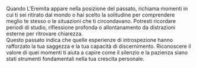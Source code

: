 Quando L'Eremita appare nella posizione del passato, richiama momenti in cui ti sei ritirato dal mondo o hai scelto la solitudine per comprendere meglio te stesso o le situazioni che ti circondavano. Potresti ricordare periodi di studio, riflessione profonda o allontanamento da distrazioni esterne per ritrovare chiarezza.  
Questo passato indica che quelle esperienze di introspezione hanno rafforzato la tua saggezza e la tua capacità di discernimento. Riconoscere il valore di quei momenti ti aiuta a capire come il silenzio e la pazienza siano stati strumenti fondamentali nella tua crescita personale.
